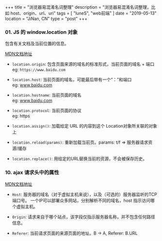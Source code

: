 +++
title = "浏览器易混淆名词整理"
description = "浏览器易混淆名词整理，比如 host、origin、url、uri"
tags = [ "luneS", "web前端" ]
date = "2019-05-13"
location = "JiNan, CN"
type = "post"
+++

### 01. JS 的 window.location 对象

包含有关文档及当前位置的信息。

[MDN文档地址](https://developer.mozilla.org/zh-CN/docs/Web/API/Window/location)

* `location.origin`: 包含页面来源的域名的标准形式，当前页面的域名 + 端口
<br>eg: `https://www.baidu.com`

* `location.host`: 当前页面的域名，可能最后带有一个“：”和端口
<br>eg: www.baidu.com

* `location.hostname`: 当前页面的域名
<br>eg: www.baidu.com

* `location.protocol`: 当前页面的协议
<br>eg: https

* `location.assign()`: 加载给定 URL 的内容到这个 Location对象所关联的对象上

* `location.reload(params)`: 重新加载当前页。params: t/f => 服务器请求资源/缓存

* `location.replace()`: 用给定的URL替换当前的资源，不会被保存历史。

### 10. ajax 请求头中的属性

[MDN文档地址](https://developer.mozilla.org/zh-CN/docs/Web/HTTP)

* `Host`: 服务器的域名（对于虚拟主机来说），以及（可选的）服务器监听的TCP端口号。
一个IP可以部署众多网站，分别解析不同的域名，host 指示访问哪个虚拟主机。 

* `Origin`: 请求来自于哪个站点，该字段仅指示服务器名称，并不包含任何路径信息。

* `Referer`: 当前请求页面的来源页面的地址。B -> A, Referer: B.URL